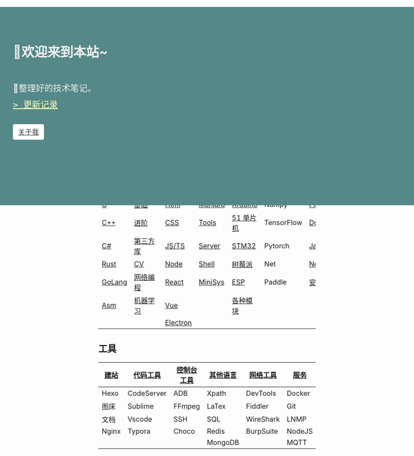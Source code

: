 <!--
title: 小fのNote
layout: IndexLayout
visible: true
-->

<style>
  .markdown {
    padding: 0 20px;
  }
  .jumbotron {
    position: absolute;
    background-color: #588;
    top: 56px;
    left: 0;
    right: 0;
    padding-top: 80px;
    min-height: 380px;
    color: #eee;
  }
  .jumbotron-block {
    min-height: 400px;
  }
  .jumbotron-warpper {
    max-width: 1200px;
    padding: 0 30px;
    margin: 0 auto;
  }
  .jumbotron-title {
    font-size: 30px;
    font-weight: bold;
    padding-bottom: 20px;
  }
  .jumbotron-des {
    font-size: 1.25rem;
    line-height: 1.5;
    font-weight: 300;
    margin-bottom: 30px;
    font-family: -apple-system, BlinkMacSystemFont, "Segoe UI", Roboto, "Helvetica Neue", Arial, sans-serif, "Apple Color Emoji", "Segoe UI Emoji", "Segoe UI Symbol";
  }
  .jumbotron .jumbotron-btn {
    display: inline-block;
    color: #333;
    font-weight: 500;
    text-align: center;
    white-space: nowrap;
    vertical-align: middle;
    user-select: none;
    background-color: #fff;
    padding: .375rem .75rem;
    font-size: 1rem;
    line-height: 1.5;
    border-radius: .25rem;
    transition: color .15s ease-in-out, background-color .15s ease-in-out, border-color .15s ease-in-out, box-shadow .15s ease-in-out;
  }
  .jumbotron-btn:hover {
    background-color: #bbb;
    color: #333;
  }
  .jumbotron-btn:focus {
    outline: 0;
    box-shadow: 0 0 0 0.2rem rgba(255, 255, 255, 0.25);
  }
  .pre {
    font-family:monospace;
    margin-top: 8px;
  }
  #active {
    color: #ffffb8;
  }
</style>
<div class="jumbotron">
  <div class="jumbotron-warpper">
    <div class="jumbotron-title">🚄欢迎来到本站~</div>
    <div class="jumbotron-des">
      <br />
      🛴整理好的技术笔记。
      <br/> 
      <div class="pre"> 
      <a id="active" href="https://github.com/fzf404/Tech_Note/commits/master">>&emsp;更新记录</a>
      </div>
    </div>
    <a class="jumbotron-btn" href="#/Home/About">关于我</a>
  </div>
</div>
<div class="jumbotron-block"> </div>

| [PL](#/Lang)        | [Python](#/Python)             | [前端](#/Web)                  | [Linux](#/Command/Linux)           | [硬件](#/HardWare)             | [深度学习](#/DeepLearn) | 其他                               |
| ------------------- | ------------------------------ | :----------------------------- | ---------------------------------- | ------------------------------ | ----------------------- | ---------------------------------- |
| [C](#/Lang/C)       | [基础](#/Python/1.Basic)       | [Html](#/Web/1-HTML)           | [Manjaro](#/Command/Linux/Manjaro) | [Arduino](#/HardWare/Arduino)  | Numpy                   | [PowerShell](#/Command/PowerShell) |
| [C++](#/Lang)       | [进阶](#/Python/2.Advance)     | [CSS](#/Web/2-CSS)             | [Tools](#/Command/Linux/Tools)     | [51 单片机](#/HardWare/51MCU)  | TensorFlow              | [Dos](#/Command/Dos)               |
| [C#](#/Lang/CSharp) | [第三方库](#/Python/3.Package) | [JS/TS](#/Web/3-JS)            | [Server](#/Command/Server)         | [STM32](#/HardWare/STM32)      | Pytorch                 | [Java](#/Lang/Java)                |
| [Rust](#/Lang/Rust) | [CV](#/Python/7.Vision)        | [Node](#/Frame/2-Node)         | [Shell](#/Command/Linux)           | [树莓派](#/HardWare/Raspberry) | Net                     | [Nest](#/Frame/7-NestJS)           |
| [GoLang](#/Golang)  | [网络编程](#/Python/6.Network) | [React](#/Frame/3-React)       | [MiniSys](#/Lang/Assem)            | [ESP](#/HardWare/Esp8266)      | Paddle                  | [安全](#/Security)                 |
| [Asm](#/Lang/Assem) | [机器学习](#/DeepLearn)        | [Vue](#/Frame/4-Vue)           |                                    | [各种模块](#/HardWare/EleMod)  |                         |                                    |
|                     |                                | [Electron](#/Frame/5-Electron) |                                    |                                |                         |                                    |

## 工具

| [建站](#/Others/Blog) | [代码工具](#/Tools/Code) | [控制台工具](#/Tools/Console) | [其他语言](#/Others/Language) | [网络工具](#/Tools/Network) | [服务](#/Command/Server) | [Linux](#/Command/Linux) |
| --------------------- | ------------------------ | ----------------------------- | ----------------------------- | --------------------------- | ------------------------ | ------------------------ |
| Hexo                  | CodeServer               | ADB                           | Xpath                         | DevTools                    | Docker                   | [推荐](#/Tools/Shell)    |
| 图床                  | Sublime                  | FFmpeg                        | LaTex                         | Fiddler                     | Git                      | zsh                      |
| 文档                  | Vscode                   | SSH                           | SQL                           | WireShark                   | LNMP                     | vim                      |
| Nginx                 | Typora                   | Choco                         | Redis                         | BurpSuite                   | NodeJS                   | ranger                   |
|                       |                          |                               | MongoDB                       |                             | MQTT                     | i3wm                     |
